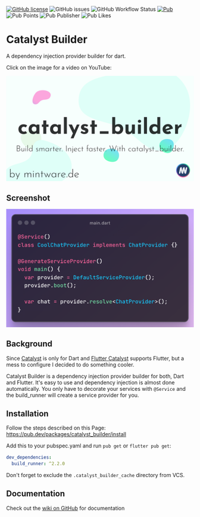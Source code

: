 [![GitHub license](https://img.shields.io/github/license/mintware-de/catalyst_builder)](https://github.com/mintware-de/catalyst_builder/blob/main/packages/catalyst_builder/LICENSE)
![GitHub issues](https://img.shields.io/github/issues/mintware-de/catalyst_builder)
![GitHub Workflow Status](https://img.shields.io/github/actions/workflow/status/mintware-de/catalyst_builder/dart.yml?branch=main)
[![Pub](https://img.shields.io/pub/v/catalyst_builder.svg)](https://pub.dartlang.org/packages/catalyst_builder)
![Pub Points](https://img.shields.io/pub/points/catalyst_builder)
![Pub Publisher](https://img.shields.io/pub/publisher/catalyst_builder)
![Pub Likes](https://img.shields.io/pub/likes/catalyst_builder)

# Catalyst Builder

A dependency injection provider builder for dart.

Click on the image for a video on YouTube:

[![YouTube Video](screenshots/cover.png)](https://youtu.be/aJO7_bCOHRs?si=t9lhwQ5v31z-p4iw)

## Screenshot

![minimal.png](screenshots/minimal.png)

## Background

Since [Catalyst](https://github.com/mintware-de/catalyst) is only for Dart
and [Flutter Catalyst](https://github.com/mintware-de/flutter_catalyst)
supports Flutter, but a mess to configure I decided to do something cooler.

Catalyst Builder is a dependency injection provider builder for both, Dart and Flutter. It's easy to use and dependency
injection is almost done automatically. You only have to decorate your services with `@Service` and the build_runner
will create a service provider for you.

## Installation

Follow the steps described on this Page:
https://pub.dev/packages/catalyst_builder/install

Add this to your pubspec.yaml and run `pub get` or `flutter pub get`:

```yaml
dev_dependencies:
  build_runner: ^2.2.0
```

Don't forget to exclude the `.catalyst_builder_cache` directory from VCS.


## Documentation

Check out the [wiki on GitHub](https://github.com/mintware-de/catalyst_builder/wiki) for documentation

